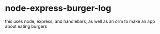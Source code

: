 # node-express-burger-log
this uses node, express, and handlebars, as well as an orm to make an app about eating burgers
